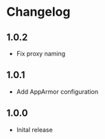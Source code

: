 # Changelog

## 1.0.2

- Fix proxy naming

## 1.0.1

- Add AppArmor configuration

## 1.0.0

- Inital release
